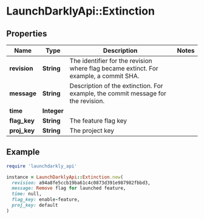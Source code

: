 # LaunchDarklyApi::Extinction

## Properties

| Name | Type | Description | Notes |
| ---- | ---- | ----------- | ----- |
| **revision** | **String** | The identifier for the revision where flag became extinct. For example, a commit SHA. |  |
| **message** | **String** | Description of the extinction. For example, the commit message for the revision. |  |
| **time** | **Integer** |  |  |
| **flag_key** | **String** | The feature flag key |  |
| **proj_key** | **String** | The project key |  |

## Example

```ruby
require 'launchdarkly_api'

instance = LaunchDarklyApi::Extinction.new(
  revision: a94a8fe5ccb19ba61c4c0873d391e987982fbbd3,
  message: Remove flag for launched feature,
  time: null,
  flag_key: enable-feature,
  proj_key: default
)
```


